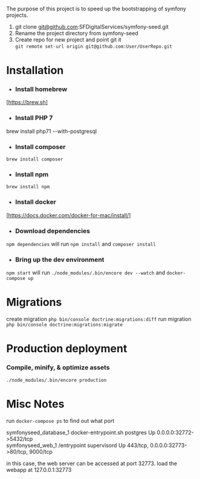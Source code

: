 
The purpose of this project is to speed up the bootstrapping of symfony projects.

1. git clone git@github.com:SFDigitalServices/symfony-seed.git
2. Rename the project directory from symfony-seed
3. Create repo for new project and point git it  
    `git remote set-url origin git@github.com:User/UserRepo.git`

# Installation
* ### Install homebrew
[https://brew.sh]

* ### Install PHP 7
brew install php71 --with-postgresql

* ### Install composer
`brew install composer`

* ### Install npm
`brew install npm`

* ### Install docker
[https://docs.docker.com/docker-for-mac/install/]

* ### Download dependencies
`npm dependencies` will run `npm install` and `composer install`

* ### Bring up the dev environment
`npm start` will run `./node_modules/.bin/encore dev --watch` and `docker-compose up`

# Migrations
create migration `php bin/console doctrine:migrations:diff`
run migration `php bin/console doctrine:migrations:migrate`

# Production deployment
### Compile, minify, & optimize assets  
`./node_modules/.bin/encore production`

# Misc Notes
run `docker-compose ps` to find out what port

symfonyseed_database_1   docker-entrypoint.sh postgres   Up      0.0.0.0:32772->5432/tcp              
symfonyseed_web_1        /entrypoint supervisord         Up      443/tcp, 0.0.0.0:32773->80/tcp, 9000/tcp

in this case, the web server can be accessed at port 32773.
load the webapp at 127.0.0.1:32773

